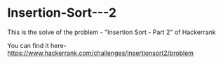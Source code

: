 # Insertion-Sort---2
This is the solve of the problem - "Insertion Sort - Part 2" of Hackerrank

You can find it here-
https://www.hackerrank.com/challenges/insertionsort2/problem
